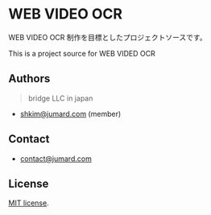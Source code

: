 # WEB VIDEO OCR

WEB VIDEO OCR 制作を目標としたプロジェクトソースです。
 
This is a project source for WEB VIDED OCR

## Authors

> bridge LLC in japan

* shkim@jumard.com (member)

## Contact
* contact@jumard.com 

## License
[MIT license](https://en.wikipedia.org/wiki/MIT_License).
 